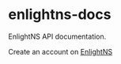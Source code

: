 # enlightns-docs

EnlightNS API documentation.

Create an account on [EnlightNS](http://enlightns.com)
